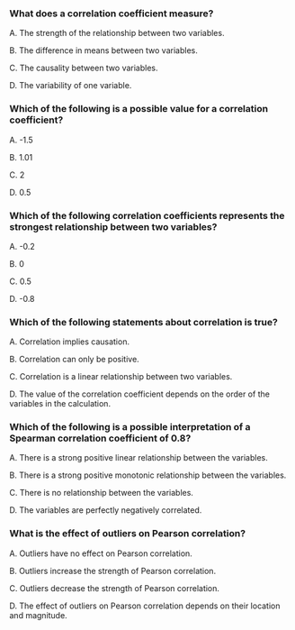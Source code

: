 ### What does a correlation coefficient measure?

A. The strength of the relationship between two variables.

B. The difference in means between two variables.

C. The causality between two variables.

D. The variability of one variable.

### Which of the following is a possible value for a correlation coefficient?

A. -1.5

B. 1.01

C. 2

D. 0.5

### Which of the following correlation coefficients represents the strongest relationship between two variables?

A. -0.2

B. 0

C. 0.5

D. -0.8

### Which of the following statements about correlation is true?

A. Correlation implies causation.

B. Correlation can only be positive.

C. Correlation is a linear relationship between two variables.

D. The value of the correlation coefficient depends on the order of the variables in the calculation.

### Which of the following is a possible interpretation of a Spearman correlation coefficient of 0.8?

A. There is a strong positive linear relationship between the variables.

B. There is a strong positive monotonic relationship between the variables.

C. There is no relationship between the variables.

D. The variables are perfectly negatively correlated.

### What is the effect of outliers on Pearson correlation?

A. Outliers have no effect on Pearson correlation.

B. Outliers increase the strength of Pearson correlation.

C. Outliers decrease the strength of Pearson correlation.

D. The effect of outliers on Pearson correlation depends on their location and magnitude.
